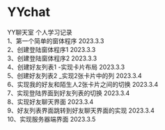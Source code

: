 # YYchat
YY聊天室  个人学习记录  
1、第一个简单的窗体程序 2023.3.3  
2、创建登陆窗体程序1 2023.3.3  
3、创建登陆窗体程序2 2023.3.3  
4、创建好友列表1 -实现卡片布局 2023.3.3  
5、创建好友列表2 _实现2张卡片中的列 2023.3.4  
6、实现我的好友和陌生人2张卡片之间的切换 2023.3.4  
7、实现登陆界面到好友列表的切换 2023.3.4  
8、实现好友聊天界面 2023.3.4  
9、好友列表界面跳转到好友聊天界面的实现 2023.3.4  
10、实现服务器端界面 2023.3.5